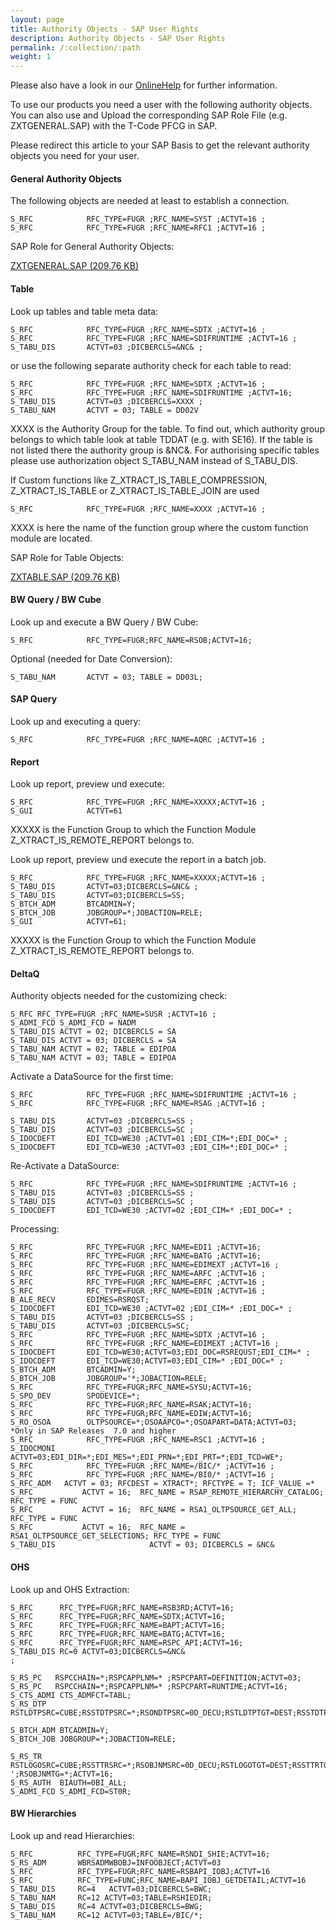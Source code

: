 ```yaml
---
layout: page
title: Authority Objects - SAP User Rights
description: Authority Objects - SAP User Rights
permalink: /:collection/:path
weight: 1
---
```


Please also have a look in our [OnlineHelp](https://help.theobald-software.com/en/) for further information.

To use our products you need a user with the following authority objects. 
You can also use and Upload the corresponding SAP Role File (e.g. ZXTGENERAL.SAP) with the T-Code PFCG in SAP. 

Please redirect this article to your SAP Basis to get the relevant authority objects you need for your user.  

#### General Authority Objects

The following objects are needed at least to establish a connection.

```
S_RFC            RFC_TYPE=FUGR ;RFC_NAME=SYST ;ACTVT=16 ;    
S_RFC            RFC_TYPE=FUGR ;RFC_NAME=RFC1 ;ACTVT=16 ; 
```

SAP Role for General Authority Objects:

[ZXTGENERAL.SAP (209.76 KB)](/files/ZXTGENERAL.SAP)

#### Table

Look up tables and table meta data:

```
S_RFC            RFC_TYPE=FUGR ;RFC_NAME=SDTX ;ACTVT=16 ;                  
S_RFC            RFC_TYPE=FUGR ;RFC_NAME=SDIFRUNTIME ;ACTVT=16 ;           
S_TABU_DIS       ACTVT=03 ;DICBERCLS=&NC& ; 
```

or use the following separate authority check for each table to read: 

```
S_RFC            RFC_TYPE=FUGR ;RFC_NAME=SDTX ;ACTVT=16 ;                  
S_RFC            RFC_TYPE=FUGR ;RFC_NAME=SDIFRUNTIME ;ACTVT=16;
S_TABU_DIS       ACTVT=03 ;DICBERCLS=XXXX ;
S_TABU_NAM       ACTVT = 03; TABLE = DD02V
```

XXXX is the Authority Group for the table. To find out, which authority group belongs to which table look at table TDDAT (e.g. with SE16). 
If the table is not listed there the authority group is &NC&. For authorising specific tables please use authorization object S_TABU_NAM instead of S_TABU_DIS.

If Custom functions like Z_XTRACT_IS_TABLE_COMPRESSION, Z_XTRACT_IS_TABLE or Z_XTRACT_IS_TABLE_JOIN are used

```
S_RFC            RFC_TYPE=FUGR ;RFC_NAME=XXXX ;ACTVT=16 ; 
```

XXXX is here the name of the function group where the custom function module are located. 

SAP Role for Table Objects:

[ZXTABLE.SAP (209.76 KB)](/files/ZXTABLE.SAP)

#### BW Query / BW Cube

Look up and execute a BW Query / BW Cube:

```
S_RFC            RFC_TYPE=FUGR;RFC_NAME=RSOB;ACTVT=16;
```

Optional (needed for Date Conversion): 

```
S_TABU_NAM       ACTVT = 03; TABLE = DD03L;
```

#### SAP Query

Look up and executing a query:

```
S_RFC            RFC_TYPE=FUGR ;RFC_NAME=AQRC ;ACTVT=16 ;  
```

#### Report

Look up report, preview und execute:

```
S_RFC            RFC_TYPE=FUGR ;RFC_NAME=XXXXX;ACTVT=16 ;
S_GUI            ACTVT=61 
```

XXXXX is the Function Group to which the Function Module Z_XTRACT_IS_REMOTE_REPORT belongs to.

Look up report, preview und execute the report in a batch job.

```
S_RFC            RFC_TYPE=FUGR ;RFC_NAME=XXXXX;ACTVT=16 ;
S_TABU_DIS       ACTVT=03;DICBERCLS=&NC& ;
S_TABU_DIS       ACTVT=03;DICBERCLS=SS;
S_BTCH_ADM       BTCADMIN=Y;
S_BTCH_JOB       JOBGROUP=*;JOBACTION=RELE;
S_GUI            ACTVT=61;
```

XXXXX is the Function Group to which the Function Module Z_XTRACT_IS_REMOTE_REPORT belongs to.

#### DeltaQ

Authority objects needed for the customizing check:

```
S_RFC RFC_TYPE=FUGR ;RFC_NAME=SUSR ;ACTVT=16 ;
S_ADMI_FCD S_ADMI_FCD = NADM
S_TABU_DIS ACTVT = 02; DICBERCLS = SA
S_TABU_DIS ACTVT = 03; DICBERCLS = SA
S_TABU_NAM ACTVT = 02; TABLE = EDIPOA
S_TABU_NAM ACTVT = 03; TABLE = EDIPOA
```

Activate a DataSource for the first time:

```
S_RFC            RFC_TYPE=FUGR ;RFC_NAME=SDIFRUNTIME ;ACTVT=16 ;   
S_RFC            RFC_TYPE=FUGR ;RFC_NAME=RSAG ;ACTVT=16 ;
   
S_TABU_DIS       ACTVT=03 ;DICBERCLS=SS ;                                                 
S_TABU_DIS       ACTVT=03 ;DICBERCLS=SC ;                                                 
S_IDOCDEFT       EDI_TCD=WE30 ;ACTVT=01 ;EDI_CIM=*;EDI_DOC=* ;                             
S_IDOCDEFT       EDI_TCD=WE30 ;ACTVT=03 ;EDI_CIM=*;EDI_DOC=* ;  
```

Re-Activate a DataSource:

```
S_RFC            RFC_TYPE=FUGR ;RFC_NAME=SDIFRUNTIME ;ACTVT=16 ;    
S_TABU_DIS       ACTVT=03 ;DICBERCLS=SS ;                                  
S_TABU_DIS       ACTVT=03 ;DICBERCLS=SC ;                                                 
S_IDOCDEFT       EDI_TCD=WE30 ;ACTVT=02 ;EDI_CIM=* ;EDI_DOC=* ;       

```

Processing:

```
S_RFC            RFC_TYPE=FUGR ;RFC_NAME=EDI1 ;ACTVT=16;
S_RFC            RFC_TYPE=FUGR ;RFC_NAME=BATG ;ACTVT=16;
S_RFC            RFC_TYPE=FUGR ;RFC_NAME=EDIMEXT ;ACTVT=16 ; 
S_RFC            RFC_TYPE=FUGR ;RFC_NAME=ARFC ;ACTVT=16 ;
S_RFC            RFC_TYPE=FUGR ;RFC_NAME=ERFC ;ACTVT=16 ;
S_RFC            RFC_TYPE=FUGR ;RFC_NAME=EDIN ;ACTVT=16 ;
B_ALE_RECV       EDIMES=RSRQST;
S_IDOCDEFT       EDI_TCD=WE30 ;ACTVT=02 ;EDI_CIM=* ;EDI_DOC=* ;
S_TABU_DIS       ACTVT=03 ;DICBERCLS=SS ;                                  
S_TABU_DIS       ACTVT=03 ;DICBERCLS=SC;
S_RFC            RFC_TYPE=FUGR ;RFC_NAME=SDTX ;ACTVT=16 ;
S_RFC            RFC_TYPE=FUGR ;RFC_NAME=EDIMEXT ;ACTVT=16 ;
S_IDOCDEFT       EDI_TCD=WE30;ACTVT=03;EDI_DOC=RSREQUST;EDI_CIM=* ; 
S_IDOCDEFT       EDI_TCD=WE30;ACTVT=03;EDI_CIM=* ;EDI_DOC=* ; 
S_BTCH_ADM       BTCADMIN=Y;          
S_BTCH_JOB       JOBGROUP='*;JOBACTION=RELE; 
S_RFC            RFC_TYPE=FUGR;RFC_NAME=SYSU;ACTVT=16;
S_SPO_DEV        SPODEVICE=*;
S_RFC            RFC_TYPE=FUGR;RFC_NAME=RSAK;ACTVT=16;
S_RFC            RFC_TYPE=FUGR;RFC_NAME=EDIW;ACTVT=16;
S_RO_OSOA        OLTPSOURCE=*;OSOAAPCO=*;OSOAPART=DATA;ACTVT=03;  *Only in SAP Releases  7.0 and higher
S_RFC            RFC_TYPE=FUGR ;RFC_NAME=RSC1 ;ACTVT=16 ;
S_IDOCMONI ACTVT=03;EDI_DIR=*;EDI_MES=*;EDI_PRN=*;EDI_PRT=*;EDI_TCD=WE*;
S_RFC            RFC_TYPE=FUGR ;RFC_NAME=/BIC/* ;ACTVT=16 ;
S_RFC            RFC_TYPE=FUGR ;RFC_NAME=/BI0/* ;ACTVT=16 ;
S_RFC_ADM   ACTVT = 03; RFCDEST = XTRACT*; RFCTYPE = T; ICF_VALUE =* 
S_RFC           ACTVT = 16;  RFC_NAME = RSAP_REMOTE_HIERARCHY_CATALOG; RFC_TYPE = FUNC
S_RFC           ACTVT = 16;  RFC_NAME = RSA1_OLTPSOURCE_GET_ALL; RFC_TYPE = FUNC
S_RFC           ACTVT = 16;  RFC_NAME = RSA1_OLTPSOURCE_GET_SELECTIONS; RFC_TYPE = FUNC
S_TABU_DIS                     ACTVT = 03; DICBERCLS = &NC&
```

#### OHS

Look up and OHS Extraction:

```
S_RFC      RFC_TYPE=FUGR;RFC_NAME=RSB3RD;ACTVT=16;
S_RFC      RFC_TYPE=FUGR;RFC_NAME=SDTX;ACTVT=16;
S_RFC      RFC_TYPE=FUGR;RFC_NAME=BAPT;ACTVT=16;
S_RFC      RFC_TYPE=FUGR;RFC_NAME=BATG;ACTVT=16;
S_RFC      RFC_TYPE=FUGR;RFC_NAME=RSPC_API;ACTVT=16;
S_TABU_DIS RC=0 ACTVT=03;DICBERCLS=&NC& 
;

S_RS_PC   RSPCCHAIN=*;RSPCAPPLNM=* ;RSPCPART=DEFINITION;ACTVT=03;
S_RS_PC   RSPCCHAIN=*;RSPCAPPLNM=* ;RSPCPART=RUNTIME;ACTVT=16;
S_CTS_ADMI CTS_ADMFCT=TABL;
S_RS_DTP   RSTLDTPSRC=CUBE;RSSTDTPSRC=*;RSONDTPSRC=0D_DECU;RSTLDTPTGT=DEST;RSSTDTPTGT=*;ACTVT=16;

S_BTCH_ADM BTCADMIN=Y;
S_BTCH_JOB JOBGROUP=*;JOBACTION=RELE;

S_RS_TR    RSTLOGOSRC=CUBE;RSSTTRSRC=*;RSOBJNMSRC=0D_DECU;RSTLOGOTGT=DEST;RSSTTRTGT=' ';RSOBJNMTG=*;ACTVT=16;
S_RS_AUTH  BIAUTH=0BI_ALL;
S_ADMI_FCD S_ADMI_FCD=ST0R;
```

#### BW Hierarchies

Look up and read Hierarchies:

```
S_RFC          RFC_TYPE=FUGR;RFC_NAME=RSNDI_SHIE;ACTVT=16;
S_RS_ADM       WBRSADMWBOBJ=INFOOBJECT;ACTVT=03
S_RFC          RFC_TYPE=FUGR;RFC_NAME=RSBAPI_IOBJ;ACTVT=16 
S_RFC          RFC_TYPE=FUNC;RFC_NAME=BAPI_IOBJ_GETDETAIL;ACTVT=16
S_TABU_DIS     RC=4   ACTVT=03;DICBERCLS=BWC;
S_TABU_NAM     RC=12 ACTVT=03;TABLE=RSHIEDIR;
S_TABU_DIS     RC=4 ACTVT=03;DICBERCLS=BWG;
S_TABU_NAM     RC=12 ACTVT=03;TABLE=/BIC/*;
```
